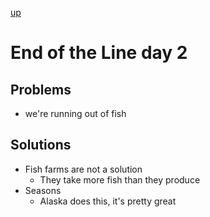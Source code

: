 [up](../index.md)

# End of the Line day 2

## Problems
- we're running out of fish

## Solutions
- Fish farms are not a solution
	- They take more fish than they produce
- Seasons
	- Alaska does this, it's pretty great

